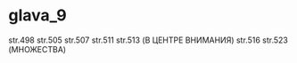 # glava_9
str.498
str.505
str.507
str.511
str.513 (В ЦЕНТРЕ ВНИМАНИЯ)
str.516
str.523 (МНОЖЕСТВА)



